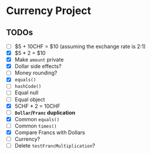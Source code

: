 # Currency Project

## TODOs

- [ ] $5 + 10CHF = $10 (assuming the exchange rate is 2:1)
- [x] $5 \* 2 = $10
- [x] Make `amount` private
- [x] Dollar side effects?
- [ ] Money rounding?
- [x] `equals()`
- [ ] `hashCode()`
- [ ] Equal null
- [ ] Equal object
- [x] 5CHF \* 2 = 10CHF
- [ ] **`Dollar`/`Franc` duplication**
- [x] Common `equals()`
- [ ] Common `times()`
- [x] Compare Francs with Dollars
- [ ] Currency?
- [ ] Delete `testFrancMultiplication`?
